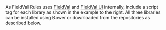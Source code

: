 As FieldVal Rules uses [FieldVal](/docs/fieldval/) and [FieldVal UI](/docs/fieldvalui/) internally, include a script tag for each library as shown in the example to the right. All three libraries can be installed using Bower or downloaded from the repositories as described below.